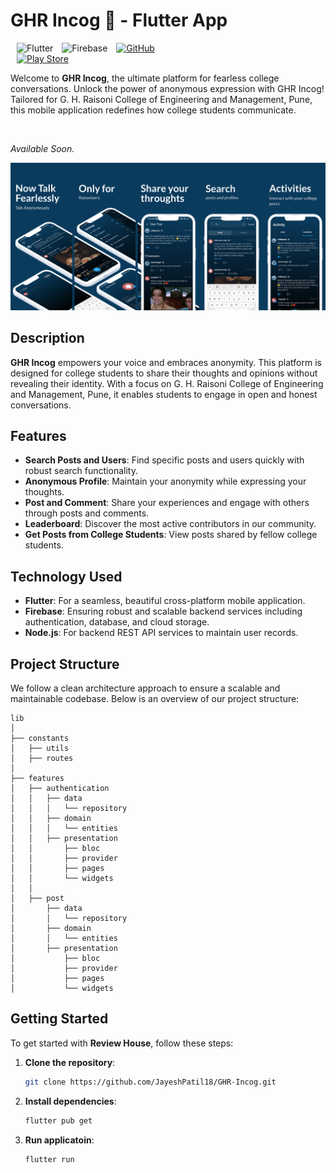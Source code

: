 <div align="left">
  <h1>GHR Incog 🚀 - Flutter App</h1>
  <img alt="Flutter" src="https://img.shields.io/badge/Flutter-02569B?style=for-the-badge&logo=flutter&logoColor=white" style="margin-left: 10px;">
  <img alt="Firebase" src="https://img.shields.io/badge/Firebase-FFCA28?style=for-the-badge&logo=firebase&logoColor=black" style="margin-left: 10px;">
  <a href="https://github.com/JayeshPatil18/GHR-Icog">
    <img alt="GitHub" src="https://img.shields.io/badge/GitHub-181717?style=for-the-badge&logo=github&logoColor=white" style="margin-left: 10px;">
  </a>
</div>
<a href="https://play.google.com/store/apps/details?id=com.apps.confession">
    <img alt="Play Store" src="https://e7.pngegg.com/pngimages/733/638/png-clipart-google-play-text-google-play-android-app-store-google-play-text-logo.png" style="margin-left: 10px;">
  </a>
</br>

Welcome to **GHR Incog**, the ultimate platform for fearless college conversations. Unlock the power of anonymous expression with GHR Incog! Tailored for G. H. Raisoni College of Engineering and Management, Pune, this mobile application redefines how college students communicate.

</br>

*Available Soon.*

![Available Soon](https://github.com/JayeshPatil18/GHR-Icog/blob/master/ghr-incog.png)

## Description

**GHR Incog** empowers your voice and embraces anonymity. This platform is designed for college students to share their thoughts and opinions without revealing their identity. With a focus on G. H. Raisoni College of Engineering and Management, Pune, it enables students to engage in open and honest conversations.

## Features

- **Search Posts and Users**: Find specific posts and users quickly with robust search functionality.
- **Anonymous Profile**: Maintain your anonymity while expressing your thoughts.
- **Post and Comment**: Share your experiences and engage with others through posts and comments.
- **Leaderboard**: Discover the most active contributors in our community.
- **Get Posts from College Students**: View posts shared by fellow college students.

## Technology Used

- **Flutter**: For a seamless, beautiful cross-platform mobile application.
- **Firebase**: Ensuring robust and scalable backend services including authentication, database, and cloud storage.
- **Node.js**: For backend REST API services to maintain user records.

## Project Structure

We follow a clean architecture approach to ensure a scalable and maintainable codebase. Below is an overview of our project structure:

```plaintext
lib
│
├── constants
│   ├── utils
│   ├── routes
│
├── features
│   ├── authentication
│   │   ├── data
│   │   │   └── repository
│   │   ├── domain
│   │   │   └── entities
│   │   ├── presentation
│   │       ├── bloc
│   │       ├── provider
│   │       ├── pages
│   │       └── widgets
│   │
│   ├── post
│       ├── data
│       │   └── repository
│       ├── domain
│       │   └── entities
│       ├── presentation
│           ├── bloc
│           ├── provider
│           ├── pages
│           └── widgets
```

## Getting Started

To get started with **Review House**, follow these steps:

1. **Clone the repository**:
   ```bash
   git clone https://github.com/JayeshPatil18/GHR-Incog.git

1. **Install dependencies**:
   ```bash
   flutter pub get

1. **Run applicatoin**:
   ```bash
   flutter run
